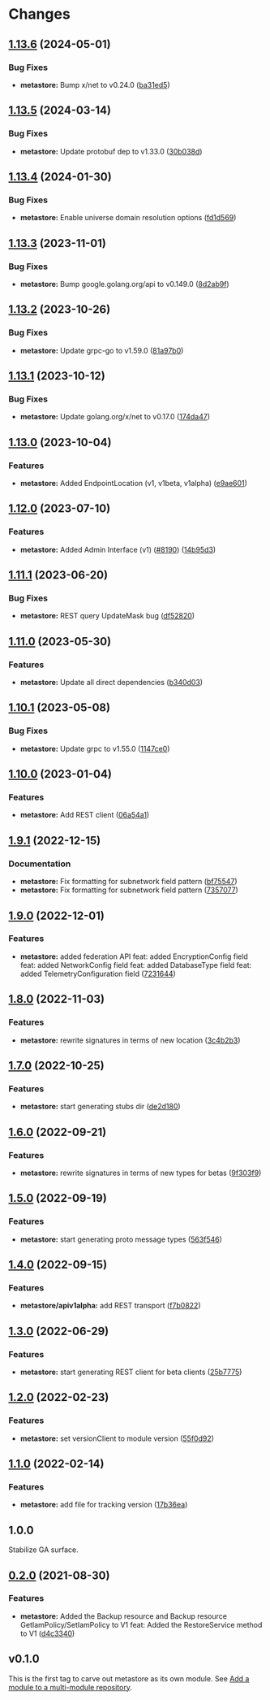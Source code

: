 # Changes

## [1.13.6](https://github.com/googleapis/google-cloud-go/compare/metastore/v1.13.5...metastore/v1.13.6) (2024-05-01)


### Bug Fixes

* **metastore:** Bump x/net to v0.24.0 ([ba31ed5](https://github.com/googleapis/google-cloud-go/commit/ba31ed5fda2c9664f2e1cf972469295e63deb5b4))

## [1.13.5](https://github.com/googleapis/google-cloud-go/compare/metastore/v1.13.4...metastore/v1.13.5) (2024-03-14)


### Bug Fixes

* **metastore:** Update protobuf dep to v1.33.0 ([30b038d](https://github.com/googleapis/google-cloud-go/commit/30b038d8cac0b8cd5dd4761c87f3f298760dd33a))

## [1.13.4](https://github.com/googleapis/google-cloud-go/compare/metastore/v1.13.3...metastore/v1.13.4) (2024-01-30)


### Bug Fixes

* **metastore:** Enable universe domain resolution options ([fd1d569](https://github.com/googleapis/google-cloud-go/commit/fd1d56930fa8a747be35a224611f4797b8aeb698))

## [1.13.3](https://github.com/googleapis/google-cloud-go/compare/metastore/v1.13.2...metastore/v1.13.3) (2023-11-01)


### Bug Fixes

* **metastore:** Bump google.golang.org/api to v0.149.0 ([8d2ab9f](https://github.com/googleapis/google-cloud-go/commit/8d2ab9f320a86c1c0fab90513fc05861561d0880))

## [1.13.2](https://github.com/googleapis/google-cloud-go/compare/metastore/v1.13.1...metastore/v1.13.2) (2023-10-26)


### Bug Fixes

* **metastore:** Update grpc-go to v1.59.0 ([81a97b0](https://github.com/googleapis/google-cloud-go/commit/81a97b06cb28b25432e4ece595c55a9857e960b7))

## [1.13.1](https://github.com/googleapis/google-cloud-go/compare/metastore/v1.13.0...metastore/v1.13.1) (2023-10-12)


### Bug Fixes

* **metastore:** Update golang.org/x/net to v0.17.0 ([174da47](https://github.com/googleapis/google-cloud-go/commit/174da47254fefb12921bbfc65b7829a453af6f5d))

## [1.13.0](https://github.com/googleapis/google-cloud-go/compare/metastore/v1.12.0...metastore/v1.13.0) (2023-10-04)


### Features

* **metastore:** Added EndpointLocation (v1, v1beta, v1alpha) ([e9ae601](https://github.com/googleapis/google-cloud-go/commit/e9ae6018983ae09781740e4ff939e6e365863dbb))

## [1.12.0](https://github.com/googleapis/google-cloud-go/compare/metastore/v1.11.1...metastore/v1.12.0) (2023-07-10)


### Features

* **metastore:** Added Admin Interface (v1) ([#8190](https://github.com/googleapis/google-cloud-go/issues/8190)) ([14b95d3](https://github.com/googleapis/google-cloud-go/commit/14b95d33753d0b391d0b49533e92b551e5dc3072))

## [1.11.1](https://github.com/googleapis/google-cloud-go/compare/metastore/v1.11.0...metastore/v1.11.1) (2023-06-20)


### Bug Fixes

* **metastore:** REST query UpdateMask bug ([df52820](https://github.com/googleapis/google-cloud-go/commit/df52820b0e7721954809a8aa8700b93c5662dc9b))

## [1.11.0](https://github.com/googleapis/google-cloud-go/compare/metastore/v1.10.1...metastore/v1.11.0) (2023-05-30)


### Features

* **metastore:** Update all direct dependencies ([b340d03](https://github.com/googleapis/google-cloud-go/commit/b340d030f2b52a4ce48846ce63984b28583abde6))

## [1.10.1](https://github.com/googleapis/google-cloud-go/compare/metastore/v1.10.0...metastore/v1.10.1) (2023-05-08)


### Bug Fixes

* **metastore:** Update grpc to v1.55.0 ([1147ce0](https://github.com/googleapis/google-cloud-go/commit/1147ce02a990276ca4f8ab7a1ab65c14da4450ef))

## [1.10.0](https://github.com/googleapis/google-cloud-go/compare/metastore/v1.9.1...metastore/v1.10.0) (2023-01-04)


### Features

* **metastore:** Add REST client ([06a54a1](https://github.com/googleapis/google-cloud-go/commit/06a54a16a5866cce966547c51e203b9e09a25bc0))

## [1.9.1](https://github.com/googleapis/google-cloud-go/compare/metastore/v1.9.0...metastore/v1.9.1) (2022-12-15)


### Documentation

* **metastore:** Fix formatting for subnetwork field pattern ([bf75547](https://github.com/googleapis/google-cloud-go/commit/bf75547278ef342c79b958e886925da553b0bcc2))
* **metastore:** Fix formatting for subnetwork field pattern ([7357077](https://github.com/googleapis/google-cloud-go/commit/735707796d81d7f6f32fc3415800c512fe62297e))

## [1.9.0](https://github.com/googleapis/google-cloud-go/compare/metastore/v1.8.0...metastore/v1.9.0) (2022-12-01)


### Features

* **metastore:** added federation API feat: added EncryptionConfig field feat: added NetworkConfig field feat: added DatabaseType field feat: added TelemetryConfiguration field ([7231644](https://github.com/googleapis/google-cloud-go/commit/7231644e71f05abc864924a0065b9ea22a489180))

## [1.8.0](https://github.com/googleapis/google-cloud-go/compare/metastore/v1.7.0...metastore/v1.8.0) (2022-11-03)


### Features

* **metastore:** rewrite signatures in terms of new location ([3c4b2b3](https://github.com/googleapis/google-cloud-go/commit/3c4b2b34565795537aac1661e6af2442437e34ad))

## [1.7.0](https://github.com/googleapis/google-cloud-go/compare/metastore/v1.6.0...metastore/v1.7.0) (2022-10-25)


### Features

* **metastore:** start generating stubs dir ([de2d180](https://github.com/googleapis/google-cloud-go/commit/de2d18066dc613b72f6f8db93ca60146dabcfdcc))

## [1.6.0](https://github.com/googleapis/google-cloud-go/compare/metastore/v1.5.0...metastore/v1.6.0) (2022-09-21)


### Features

* **metastore:** rewrite signatures in terms of new types for betas ([9f303f9](https://github.com/googleapis/google-cloud-go/commit/9f303f9efc2e919a9a6bd828f3cdb1fcb3b8b390))

## [1.5.0](https://github.com/googleapis/google-cloud-go/compare/metastore/v1.4.0...metastore/v1.5.0) (2022-09-19)


### Features

* **metastore:** start generating proto message types ([563f546](https://github.com/googleapis/google-cloud-go/commit/563f546262e68102644db64134d1071fc8caa383))

## [1.4.0](https://github.com/googleapis/google-cloud-go/compare/metastore/v1.3.0...metastore/v1.4.0) (2022-09-15)


### Features

* **metastore/apiv1alpha:** add REST transport ([f7b0822](https://github.com/googleapis/google-cloud-go/commit/f7b082212b1e46ff2f4126b52d49618785c2e8ca))

## [1.3.0](https://github.com/googleapis/google-cloud-go/compare/metastore/v1.2.0...metastore/v1.3.0) (2022-06-29)


### Features

* **metastore:** start generating REST client for beta clients ([25b7775](https://github.com/googleapis/google-cloud-go/commit/25b77757c1e6f372e03bf99ab7461264bba48d26))

## [1.2.0](https://github.com/googleapis/google-cloud-go/compare/metastore/v1.1.0...metastore/v1.2.0) (2022-02-23)


### Features

* **metastore:** set versionClient to module version ([55f0d92](https://github.com/googleapis/google-cloud-go/commit/55f0d92bf112f14b024b4ab0076c9875a17423c9))

## [1.1.0](https://github.com/googleapis/google-cloud-go/compare/metastore/v1.0.0...metastore/v1.1.0) (2022-02-14)


### Features

* **metastore:** add file for tracking version ([17b36ea](https://github.com/googleapis/google-cloud-go/commit/17b36ead42a96b1a01105122074e65164357519e))

## 1.0.0

Stabilize GA surface.

## [0.2.0](https://www.github.com/googleapis/google-cloud-go/compare/metastore/v0.1.0...metastore/v0.2.0) (2021-08-30)


### Features

* **metastore:** Added the Backup resource and Backup resource GetIamPolicy/SetIamPolicy to V1 feat: Added the RestoreService method to V1 ([d4c3340](https://www.github.com/googleapis/google-cloud-go/commit/d4c3340bfc8b6793d6d2c8a3ed8ccdb472e1efd3))

## v0.1.0

This is the first tag to carve out metastore as its own module. See
[Add a module to a multi-module repository](https://github.com/golang/go/wiki/Modules#is-it-possible-to-add-a-module-to-a-multi-module-repository).
